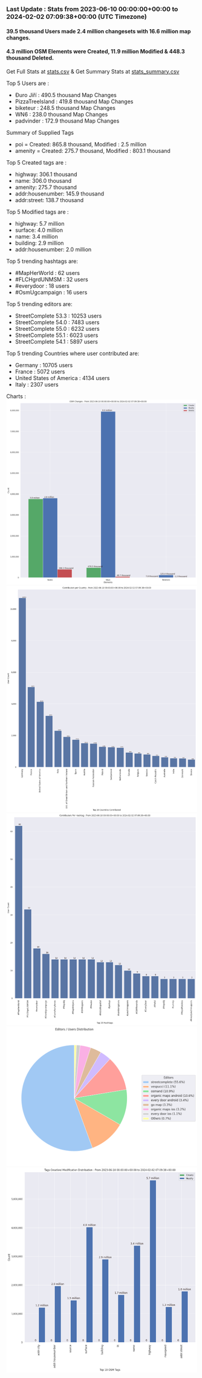 ### Last Update : Stats from 2023-06-10 00:00:00+00:00 to 2024-02-02 07:09:38+00:00 (UTC Timezone)

#### 39.5 thousand Users made 2.4 million changesets with 16.6 million map changes.
#### 4.3 million OSM Elements were Created, 11.9 million Modified & 448.3 thousand Deleted.
Get Full Stats at [stats.csv](/stats/fieldmappers/Daily/stats.csv)
 & Get Summary Stats at [stats_summary.csv](/stats/fieldmappers/Daily/stats_summary.csv)

Top 5 Users are : 
- Đuro Jiří : 490.5 thousand Map Changes
- PizzaTreeIsland : 419.8 thousand Map Changes
- biketeur : 248.5 thousand Map Changes
- WN6 : 238.0 thousand Map Changes
- padvinder : 172.9 thousand Map Changes

Summary of Supplied Tags
- poi = Created: 865.8 thousand, Modified : 2.5 million
- amenity = Created: 275.7 thousand, Modified : 803.1 thousand


Top 5 Created tags are :
- highway: 306.1 thousand
- name: 306.0 thousand
- amenity: 275.7 thousand
- addr:housenumber: 145.9 thousand
- addr:street: 138.7 thousand


Top 5 Modified tags are :
- highway: 5.7 million
- surface: 4.0 million
- name: 3.4 million
- building: 2.9 million
- addr:housenumber: 2.0 million


Top 5 trending hashtags are:
- #MapHerWorld : 62 users
- #FLCHgrdUNMSM : 32 users
- #everydoor : 18 users
- #OsmUgcampaign : 16 users


Top 5 trending editors are:
- StreetComplete 53.3 : 10253 users
- StreetComplete 54.0 : 7483 users
- StreetComplete 55.0 : 6232 users
- StreetComplete 55.1 : 6023 users
- StreetComplete 54.1 : 5897 users


Top 5 trending Countries where user contributed are:
- Germany : 10705 users
- France : 5072 users
- United States of America : 4134 users
- Italy : 2307 users


 Charts : 
![Alt text](./stats_osm_changes.png) 
![Alt text](./stats_users_per_country.png) 
![Alt text](./stats_users_per_hashtag.png) 
![Alt text](./stats_editors_pie_chart.png) 
![Alt text](./stats_tags.png) 
